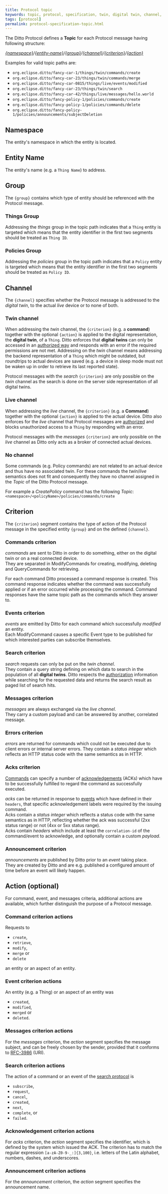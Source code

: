 ```yaml
---
title: Protocol topic
keywords: topic, protocol, specification, twin, digital twin, channel, criterion, action
tags: [protocol]
permalink: protocol-specification-topic.html
---
```


The Ditto Protocol defines a **Topic** for each Protocol message having following structure:

_[{namespace}](#namespace)/[{entity-name}](#entity-name)/[{group}](#group)/[{channel}](#channel)/[{criterion}](#criterion)/[{action}](#action-optional)_

Examples for valid topic paths are:
* `org.eclipse.ditto/fancy-car-1/things/twin/commands/create`
* `org.eclipse.ditto/fancy-car-23/things/twin/commands/merge`
* `org.eclipse.ditto/fancy-car-0815/things/live/events/modified`
* `org.eclipse.ditto/fancy-car-23/things/twin/search`
* `org.eclipse.ditto/fancy-car-42/things/live/messages/hello.world`
* `org.eclipse.ditto/fancy-policy-1/policies/commands/create`
* `org.eclipse.ditto/fancy-policy-1/policies/commands/delete`
* `org.eclipse.ditto/fancy-policy-1/policies/announcements/subjectDeletion`

## Namespace

The entity's namespace in which the entity is located.

## Entity Name

The entity's name (e.g. a `Thing Name`) to address.

## Group

The `{group}` contains which type of entity should be referenced with the Protocol message.

### Things Group

Addressing the _things_ group in the topic path indicates that a `Thing` entity is targeted which means that the entity
identifier in the first two segments should be treated as `Thing ID`.

### Policies Group

Addressing the _policies_ group in the topic path indicates that a `Policy` entity is targeted which means that the 
entity identifier in the first two segments should be treated as `Policy ID`.

## Channel

The `{channel}` specifies whether the Protocol message is addressed to the *digital twin*, to the actual *live* device
or to none of both.

### Twin channel

When addressing the *twin* channel, the `{criterion}` (e.g. a **command**) together with the optional `{action}` is
applied to the digital representation, the **digital twin**, of a `Thing`.
Ditto enforces that **digital twins** can only be accessed in an [authorized way](basic-auth.html) and responds with 
an error if the required permissions are not met.
Addressing on the *twin* channel means addressing the backend representation of a `Thing` which might be outdated, but
roundtrips to actual devices are saved (e.g. a device in sleep mode must not be waken up in order to retrieve its last
reported state).

Protocol messages with the *search* `{criterion}` are only possible on the *twin* channel as the search is done on the 
server side representation of all digital twins. 

### Live channel

When addressing the *live* channel, the `{criterion}` (e.g. a **Command**) together with the optional `{action}` is
applied to the actual device.
Ditto also enforces for the *live* channel that Protocol messages are [authorized](basic-auth.html) and blocks
unauthorized access to a `Thing` by responding with an error.

Protocol messages with the *messages* `{criterion}` are only possible on the *live* channel as Ditto only acts as a
broker of connected actual devices.

### No channel

Some commands (e.g. Policy commands) are not related to an actual device and thus have no associated twin. 
For these commands the *twin*/*live* semantics does not fit and consequently they have no channel assigned in the
 *Topic* of the Ditto Protocol message.
 
For example a *CreatePolicy* command has the following *Topic*: `<namespace>/<policyName>/policies/commands/create`

## Criterion

The `{criterion}` segment contains the type of action of the Protocol message in the specified entity `{group}` and on
the defined `{channel}`.

### Commands criterion

*commands* are sent to Ditto in order to do something, either on the digital twin or on a real connected device.  
They are separated in ModifyCommands for creating, modifying, deleting and QueryCommands for retrieving.

For each command Ditto processed a command response is created.
This command response indicates whether the command was successfully applied or if an error occurred while 
processing the command.
Command responses have the same topic path as the commands which they answer to.

### Events criterion

*events* are emitted by Ditto for each command which successfully *modified* an entity.  
Each ModifyCommand causes a specific Event type to be published for which interested parties can subscribe themselves.

### Search criterion

*search* requests can only be put on the *twin channel*.  
They contain a query string defining on which data to search in the population of all **digital twins**.
Ditto respects the [authorization](basic-auth.html) information while searching for the requested data and returns the
search result as paged list of search hits.

### Messages criterion

*messages* are always exchanged via the *live channel*.  
They carry a custom payload and can be answered by another, correlated message.

### Errors criterion

*errors* are returned for commands which could not be executed due to client errors or internal server errors.
They contain a *status integer* which reflects an HTTP status code with the same semantics as in HTTP.

### Acks criterion

[Commands](#commands-criterion) can specify a number of [acknowledgements](basic-acknowledgements.html) (ACKs) which 
have to be successfully fulfilled to regard the command as successfully executed.

*acks* can be returned in response to [events](#events-criterion) which have defined in their `headers`, that specific 
acknowledgement labels were required by the issuing command.  
Acks contain a *status integer* which reflects a status code with the same semantics as in HTTP, reflecting whether the
ack was successful (2xx status range) or not (4xx or 5xx status range).  
Acks contain *headers* which include at least the `correlation-id` of the command/event to acknowledge, and optionally 
contain a custom *payload*. 

### Announcement criterion

*announcements* are published by Ditto prior to an *event* taking place.  
They are created by Ditto and are e.g. published a configured amount of time before an event will likely happen.


## Action (optional)

For command, event, and messages criteria, additional actions are available, which further distinguish the purpose of 
a Protocol message. 

### Command criterion actions

Requests to

* `create`,
* `retrieve`,
* `modify`,
* `merge` or
* `delete`

an entity or an aspect of an entity.

### Event criterion actions

An entity (e.g. a Thing) or an aspect of an entity was

* `created`,
* `modified`,
* `merged` or
* `deleted`.

### Messages criterion actions

For the *messages* criterion, the *action* segment specifies the message subject, and can be freely chosen by 
the sender, provided that it conforms to [RFC-3986](https://tools.ietf.org/html/rfc3986) (URI).

### Search criterion actions

The action of a command or an event of the [search protocol](protocol-specification-things-search.html) is
* `subscribe`,
* `request`,
* `cancel`,
* `created`,
* `next`,
* `complete`, or
* `failed`.

### Acknowledgement criterion actions

For *acks* criterion, the *action* segment specifies the identifier, which is defined by the system which issued the ACK.
The criterion has to match the regular expression `[a-zA-Z0-9-_:]{3,100}`, i.e. letters of the Latin alphabet, numbers,
dashes, and underscores.

### Announcement criterion actions

For the *announcement* criterion, the *action* segment specifies the announcement name.
